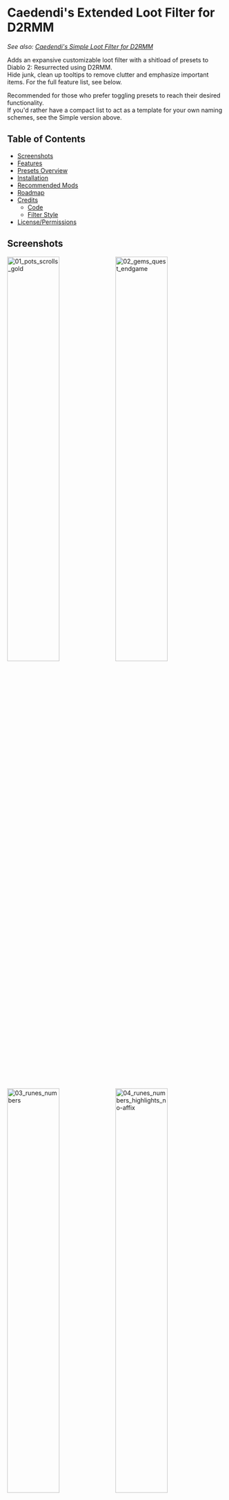 # Caedendi's Extended Loot Filter for D2RMM

_See also: [Caedendi's Simple Loot Filter for D2RMM](https://github.com/Caedendi/D2RMM-Loot-Filter-Simple)_

Adds an expansive customizable loot filter with a shitload of presets to Diablo 2: Resurrected using D2RMM. <br>
Hide junk, clean up tooltips to remove clutter and emphasize important items. For the full feature list, see below.

Recommended for those who prefer toggling presets to reach their desired functionality. <br>
If you'd rather have a compact list to act as a template for your own naming schemes, see the Simple version above.

## Table of Contents

- [Screenshots](#screenshots)
- [Features](#features)
- [Presets Overview](#presets-overview)
- [Installation](#installation)
- [Recommended Mods](#recommended-mods)
- [Roadmap](#roadmap)
- [Credits](#credits)
  - [Code](#code)
  - [Filter Style](#filter-style)
- [License/Permissions](#licensepermissions)


## Screenshots

<p float="left">
  <img src="https://i.imgur.com/AGELRY4.png" alt="01_pots_scrolls_gold" width="49%">
  <img src="https://i.imgur.com/ObIq8LL.png" alt="02_gems_quest_endgame" width="49%">
</p>

<p float="left">
  <img src="https://i.imgur.com/x91wdr9.png" alt="03_runes_numbers" width="49%">
  <img src="https://i.imgur.com/f1DxeAI.png" alt="04_runes_numbers_highlights_no-affix" width="49%">
</p>


## Changelog

### 1.0.2

- Fixed certain quest items not highlighting correctly
- Added option to exclude the Horadric Cube from highlighting
- Added highlighting to Hellfire Torch and Annihilus (as part of the Endgame filter)
- Added highlighting to Rainbow Facets (as part of the Jewels filter)
- Changed Small/Full Rejuvenation Potion name from +SRP/+FRP to +RPS/+RPF
- Corrected "Hellforge Hammer" to "Hell Forge Hammer" when highlighting is enabled
- Added custom highlight character support: you can now pick the character/symbol that is used for highlighting, or set a custom character by only changing a single character in the mod.js file
- fixed red high rune numbers while highlighting is disabled
- Expanded jewel settings


## Features

- **Customize to your liking:**
  - Alter or hide each item type to your preference using the presets in the D2RMM settings.
  - Shorten or hide junk.
  - Emphasize the good/important stuff (runes, flawless gems, essences, uber keys/organs, quest items, etc).
  - For a full list of features, see [Presets Overview](#presets-overview).
  - Don't forget to reload and apply in D2RMM!
- **Completely optional:** 
  - Disabling everything means no modding will be applied.
- **Apply your own custom naming schemes for specific item types**:
  - Set the item type to "Custom", open the mod.js file in Notepad and add your personalized naming schemes on the lines mentioned in the item type's setting description.
  - To hide an item, change its name to HIDDEN (without quotes). The value of HIDDEN (amount of spaces) can be changed in the D2RMM settings.
  - Don't forget to reload and apply in D2RMM!
- **Item tooltip customization:**
  - Modify the size and background opacity of the tooltip for items on the ground and in the inventory.
- **Rings, Amulets, Jewels and Charms customization disabled by default:**
  - Because of a bug, crafted/rare/set/unique variants of these items are also changed to the custom name/color.
  - If you enable this, make sure to pick up _all of them_ or you'd might miss a unique!


## Presets Overview

| Item Type                                    | Presets                                                       |
|----------------------------------------------|---------------------------------------------------------------|
| **Gold**                                     | No change                                                     |
|                                              | Gold text                                                     |
|                                              | **Gold G (default)**                                          |
|                                              | White G                                                       |
|                                              | Hide affix                                                    |
|                                              | Custom                                                        |
| **Runes**                                    | No change                                                     |
|                                              | **Add rune numbers + highlights + remove affix (default)**    |
|                                              | Add rune numbers + remove affix                               |
|                                              | Add rune numbers + highlights                                 |
|                                              | Add highlights + remove affix                                 |
|                                              | Add rune numbers                                              |
|                                              | Add highlights                                                |
|                                              | Remove affix                                                  |
|                                              | Custom                                                        |
| **Healing Potions**                          | No change                                                     |
|                                              | **All (default)**                                             |
|                                              | Hide lvl 3                                                    |
|                                              | Hide lvl 4                                                    |
|                                              | Hide lvl 3 + small rejuvs                                     |
|                                              | Hide lvl 4 + small rejuvs                                     |
|                                              | Show only rejuvs                                              |
|                                              | Show only full rejuvs                                         |
|                                              | Hide all                                                      |
|                                              | Custom                                                        |
| **Buff Potions**                             | No change                                                     |
|                                              | **All (default)**                                             |
|                                              | Hide                                                          |
|                                              | Custom                                                        |
| **Throwing Potions**                         | No change                                                     |
|                                              | **All (default)**                                             |
|                                              | Hide                                                          |
|                                              | Custom                                                        |
| **Scrolls & Tomes**                          | No change                                                     |
|                                              | **All (default)**                                             |
|                                              | Hide scrolls                                                  |
|                                              | Custom                                                        |
| **Arrows & Bolts**                           | No change                                                     |
|                                              | **Highlight (default)**                                       |
|                                              | Hide                                                          |
|                                              | Custom                                                        |
| **Keys**                                     | **No change (default)**                                       |
|                                              | Hide                                                          |
|                                              | Custom                                                        |
| **Rings, Amulets, Jewels & Charms [BUGGED]** | **No change (default)**                                       |
|                                              | Highlight                                                     |
|                                              | Custom                                                        |
| **Gems**                                     | No change                                                     |
|                                              | **Highlight all (default)**                                   |
|                                              | Highlight, show only flawless & perfect                       |
|                                              | Highlight, show only perfect                                  |
|                                              | Hide all                                                      |
|                                              | Custom                                                        |
| **Quest items**                              | No change                                                     |
|                                              | **Highlight (default)**                                       |
|                                              | Highlight, exclude Cube                                       |
|                                              | Custom                                                        |
| **Endgame Items**                            | No change                                                     |
|                                              | **Highlight (default)**                                       |
|                                              | Highlight, exclude Annihilus & Torch                          |
|                                              | Highlight, exclude Standard of Heroes                         |
|                                              | Highlight, hide Standard of Heroes                            |
|                                              | Highlight, exclude Annihilus, Torch & Standard of Heroes      |
|                                              | Highlight, exclude Annihilus & Torch, hide Standard of Heroes |
|                                              | Custom                                                        |
| **Highlight character**                      | **\* (asterisk) (default)**                                   |
|                                              | = (equals)                                                    |
|                                              | + (plus)                                                      |
|                                              | - (hyphen/dash/minus)                                         |
|                                              | x (small letter x)                                            |
|                                              | X (capital letter x)                                          |
|                                              | o (small letter o)                                            |
|                                              | O (capital letter o)                                          |
|                                              | 0 (zero)                                                      |
|                                              | ~ (tilde)                                                     |
|                                              | ! (exclamation mark)                                          |
|                                              | @ (at)                                                        |
|                                              | $ (dollar)                                                    |
|                                              | % (percent)                                                   |
|                                              | & (ampersand)                                                 |
|                                              | Custom                                                        |
| **Tooltip size for hidden items**            | **0 (default)** to 25 (max) spaces                            |
| **Tooltip**                                  | **No change (default)**                                       |
|                                              | Opacity & Size                                                |
|                                              | Opactiy                                                       |
|                                              | Size                                                          |


## Installation

- Download and install [D2RMM](https://www.nexusmods.com/diablo2resurrected/mods/169), then run it.
- Download and extract this mod folder to /D2RMM/mods/.
- See D2RMM instructions on how to configure and enable.
- Play the game!


## Recommended Mods

In addition to this, I recommend you also use the following D2RMM mods:

| Mod                                                                             |   Creator   | Notes                                                                                              |
|---------------------------------------------------------------------------------|:-----------:|----------------------------------------------------------------------------------------------------|
| [Disable Battle.net](https://github.com/olegbl/d2rmm.mods)                      |   olegbl    | So you don't accidentally get yourself banned.                                                     |
| [Settings Font Fix](https://www.nexusmods.com/diablo2resurrected/mods/200)      |   olegbl    | In case any mod touches __profilehd_ and screws up the font size in the settings menu.             |
| [LightPillar](https://www.nexusmods.com/diablo2resurrected/mods/197)            |   qhu91it   | Add an awesome effect when certain items drop.                                                     |
| [Skip Intro Videos](https://www.nexusmods.com/diablo2resurrected/mods/179)      |   olegbl    | On startup, gets you straight to the title screen.                                                 |
| [Towns QoL Changes](https://www.nexusmods.com/diablo2resurrected/mods/310)      | night0wl117 | Move town starting points, TP locations and Cain's position in Act 5.                              |
| [Town Cast](https://www.nexusmods.com/diablo2resurrected/mods/183)              |   olegbl    | Teleport and buff in town. _(BREAKING: allows teleporting past Jerhyn during the Act 2 questline)_ |
| [Show Item Level](https://www.nexusmods.com/diablo2resurrected/mods/174)        |   olegbl    | Adds the ilvl to the tooltips of all items with an ilvl.                                           |
| [Short Quality Prefixes](https://www.nexusmods.com/diablo2resurrected/mods/214) |    Jobus    | Shortens the Superior/Inferior prefixes _(will be added to this mod in a future update)_.          |


## Roadmap

- [ ] Fix known bugs:
  - [x] Regular Ruby, Sapphire, Emerald and Diamond not working
  - [x] Certain quest item customization not working
  - [x] Enabling quest item highlighting screws up the Horadric Cube's displayed name when the cube menu is open.
  - [x] Enabling jewelry turns crafted/rare/set/unique jewelry blue
  - [ ] Item name alignment out of place for items with ilvls when [Show Item Level](https://www.nexusmods.com/diablo2resurrected/mods/174) is enabled
  - [ ] Redundant item color mod on tier 1 runes
- [ ] Add features:
  - [x] Integrate [Show Item Level](https://www.nexusmods.com/diablo2resurrected/mods/174) by olegbl
  - [x] Integrate [Short Quality Prefixes for D2RMM](https://www.nexusmods.com/diablo2resurrected/mods/214) by Jobus
  - [x] Integrate [Show Item Quality for D2RMM](https://www.nexusmods.com/diablo2resurrected/mods/351) by minseoksuh
  - [ ] Integrate [LightPillar for D2RMM](https://www.nexusmods.com/diablo2resurrected/mods/197) by qhu91it
  - [x] Rework alternate color schemes into optional drop-down setting
    - [x] Alternate color scheme for Facets (rainbow highlights)
    - [x] Alternate color scheme for Sunder Charms (element-colored highlights)
    - [x] Alternate color scheme for mid/high runes (purple names)


## Credits

This loot filter mod is based on code from existing mods and inspired by existing styles. I have added code optimizations, a shit-ton of toggles and my own personal flair and preferences. <br>
Remnants of other people's codes remain, so I have tried to list the credits as accurately as I can. If you see any of your own code in this mod and it isn't credited, please send me a message.

Many thanks to:

### Code
- [Practical Item Filter for D2RMM](https://www.nexusmods.com/diablo2resurrected/mods/317) for acting as a base to build upon and the tooltip customization features
- [olegbl](https://github.com/olegbl) for:
  - Creating [D2RMM](https://www.nexusmods.com/diablo2resurrected/mods/169).
  - His [example mods](https://github.com/olegbl/d2rmm.mods) in general.
  - His [Short Potion Names](https://www.nexusmods.com/diablo2resurrected/mods/177) mod for the list of colors.

### Filter Style
- [Path of Diablo filters](https://pathofdiablo.com/wiki/index.php?title=List_of_Loot_Filters) for removing all that clutter on Path of Diablo and inspiring me to create this loot filter for D2R.
  - Mainly [Darkgale](https://www.twitch.tv/darkgale)'s filter called [Filtergale](https://www.reddit.com/r/pathofdiablo/comments/i9hdw7/filtergale/) ([download](https://greendu.de/s/ZbDwHekAg3rmeRB/download?path=%2F&files=item.filter)) regarding styling.
- [Practical Item Filter for D2RMM](https://www.nexusmods.com/diablo2resurrected/mods/317)


## License/Permissions

This code is licensed under GPL. 

You are free to use and distribute all code in this mod, as long as you ask for permission (and permission is given), it stays open source, free of charge and all due credit is given. 

If you are trying to profit off this mod in any way, then you're a dick and forbidden from using this code.